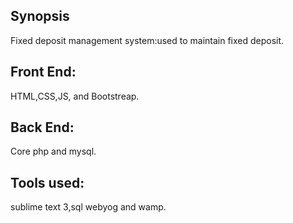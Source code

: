 ## Synopsis
Fixed deposit management system:used to maintain fixed deposit.

## Front End:
HTML,CSS,JS, and Bootstreap.

##  Back End:
Core php and mysql.

## Tools used:
sublime text 3,sql webyog and wamp.

